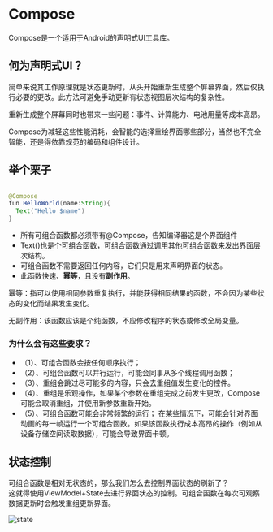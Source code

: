 # Compose
Compose是一个适用于Android的声明式UI工具库。

## 何为声明式UI？
简单来说其工作原理就是状态更新时，从头开始重新生成整个屏幕界面，然后仅执行必要的更改。此方法可避免手动更新有状态视图层次结构的复杂性。  

重新生成整个屏幕同时也带来一些问题：事件、计算能力、电池用量等成本高昂。  

Compose为减轻这些性能消耗，会智能的选择重绘界面哪些部分，当然也不完全智能，还是得依靠规范的编码和组件设计。

## 举个栗子

```java

@Compose
fun HelloWorld(name:String){
  Text("Hello $name")
}

```

 - 所有可组合函数都必须带有@Compose，告知编译器这是个界面组件
 - Text()也是个可组合函数，可组合函数通过调用其他可组合函数来发出界面层次结构。
 - 可组合函数不需要返回任何内容，它们只是用来声明界面的状态。
 - 此函数快速、**幂等**，且没有**副作用**。

幂等：指可以使用相同参数重复执行，并能获得相同结果的函数，不会因为某些状态的变化而结果发生变化。

无副作用：该函数应该是个纯函数，不应修改程序的状态或修改全局变量。

 ### 为什么会有这些要求？
 
 - （1）、可组合函数会按任何顺序执行；
 - （2）、可组合函数可以并行运行，可能会同事从多个线程调用函数；
 - （3）、重组会跳过尽可能多的内容，只会去重组值发生变化的控件。
 - （4）、重组是乐观操作，如果某个参数在重组完成之前发生更改，Compose 可能会取消重组，并使用新参数重新开始。
 - （5）、可组合函数可能会非常频繁的运行；
 在某些情况下，可能会针对界面动画的每一帧运行一个可组合函数。如果该函数执行成本高昂的操作（例如从设备存储空间读取数据），可能会导致界面卡顿。

## 状态控制

可组合函数是相对无状态的，那么我们怎么去控制界面状态的刷新了？  
这就得使用ViewModel+State去进行界面状态的控制。可组合函数在每次可观察数据更新时会触发重组更新界面。

![state](../img/compose_state)
